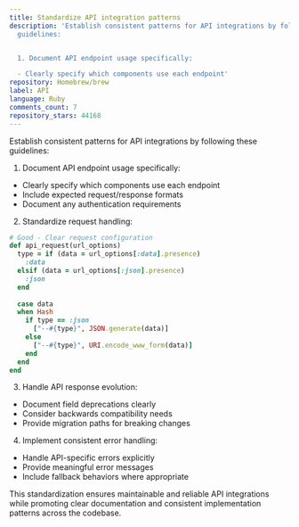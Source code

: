 ```yaml
---
title: Standardize API integration patterns
description: 'Establish consistent patterns for API integrations by following these
  guidelines:


  1. Document API endpoint usage specifically:

  - Clearly specify which components use each endpoint'
repository: Homebrew/brew
label: API
language: Ruby
comments_count: 7
repository_stars: 44168
---
```


Establish consistent patterns for API integrations by following these guidelines:

1. Document API endpoint usage specifically:
- Clearly specify which components use each endpoint
- Include expected request/response formats
- Document any authentication requirements

2. Standardize request handling:
```ruby
# Good - Clear request configuration
def api_request(url_options)
  type = if (data = url_options[:data].presence)
    :data
  elsif (data = url_options[:json].presence)
    :json
  end
  
  case data
  when Hash
    if type == :json
      ["--#{type}", JSON.generate(data)]
    else
      ["--#{type}", URI.encode_www_form(data)]
    end
  end
end
```

3. Handle API response evolution:
- Document field deprecations clearly
- Consider backwards compatibility needs
- Provide migration paths for breaking changes

4. Implement consistent error handling:
- Handle API-specific errors explicitly
- Provide meaningful error messages
- Include fallback behaviors where appropriate

This standardization ensures maintainable and reliable API integrations while promoting clear documentation and consistent implementation patterns across the codebase.